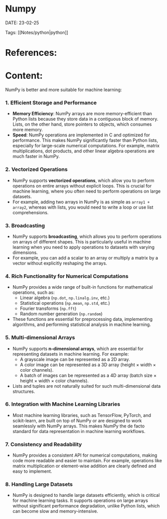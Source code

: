 
# Numpy


DATE:  23-02-25


Tags: [[Notes/python|python]]

# References:




# Content:

NumPy is better and more suitable for machine learning:

### 1. **Efficient Storage and Performance**

- **Memory Efficiency**: NumPy arrays are more memory-efficient than Python lists because they store data in a contiguous block of memory. Lists, on the other hand, store pointers to objects, which consumes more memory.
- **Speed**: NumPy operations are implemented in C and optimized for performance. This makes NumPy significantly faster than Python lists, especially for large-scale numerical computations. For example, matrix multiplications, dot products, and other linear algebra operations are much faster in NumPy.

### 2. **Vectorized Operations**

- NumPy supports **vectorized operations**, which allow you to perform operations on entire arrays without explicit loops. This is crucial for machine learning, where you often need to perform operations on large datasets.
- For example, adding two arrays in NumPy is as simple as `array1 + array2`, whereas with lists, you would need to write a loop or use list comprehensions.

### 3. **Broadcasting**

- NumPy supports **broadcasting**, which allows you to perform operations on arrays of different shapes. This is particularly useful in machine learning when you need to apply operations to datasets with varying dimensions.
- For example, you can add a scalar to an array or multiply a matrix by a vector without explicitly reshaping the arrays.

### 4. **Rich Functionality for Numerical Computations**

- NumPy provides a wide range of built-in functions for mathematical operations, such as:
    - Linear algebra (`np.dot`, `np.linalg.inv`, etc.)
    - Statistical operations (`np.mean`, `np.std`, etc.)
    - Fourier transforms (`np.fft`)
    - Random number generation (`np.random`)
- These functions are essential for preprocessing data, implementing algorithms, and performing statistical analysis in machine learning.

### 5. **Multi-dimensional Arrays**

- NumPy supports **n-dimensional arrays**, which are essential for representing datasets in machine learning. For example:
    - A grayscale image can be represented as a 2D array.
    - A color image can be represented as a 3D array (height × width × color channels).
    - A batch of images can be represented as a 4D array (batch size × height × width × color channels).
- Lists and tuples are not naturally suited for such multi-dimensional data structures.

### 6. **Integration with Machine Learning Libraries**

- Most machine learning libraries, such as TensorFlow, PyTorch, and scikit-learn, are built on top of NumPy or are designed to work seamlessly with NumPy arrays. This makes NumPy the de facto standard for data representation in machine learning workflows.

### 7. **Consistency and Readability**

- NumPy provides a consistent API for numerical computations, making code more readable and easier to maintain. For example, operations like matrix multiplication or element-wise addition are clearly defined and easy to implement.

### 8. **Handling Large Datasets**

- NumPy is designed to handle large datasets efficiently, which is critical for machine learning tasks. It supports operations on large arrays without significant performance degradation, unlike Python lists, which can become slow and memory-intensive.



